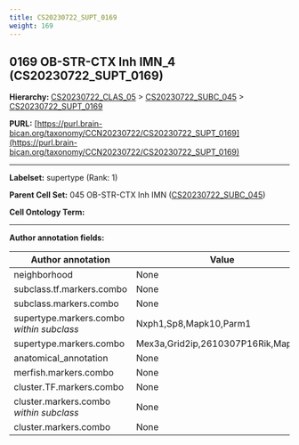 ```yaml
---
title: CS20230722_SUPT_0169
weight: 169
---
```

## 0169 OB-STR-CTX Inh IMN_4 (CS20230722_SUPT_0169)
<b>Hierarchy: </b>
[CS20230722_CLAS_05](../CS20230722_CLAS_05) >
[CS20230722_SUBC_045](../CS20230722_SUBC_045) >
[CS20230722_SUPT_0169](../CS20230722_SUPT_0169)

**PURL:** [https://purl.brain-bican.org/taxonomy/CCN20230722/CS20230722_SUPT_0169](https://purl.brain-bican.org/taxonomy/CCN20230722/CS20230722_SUPT_0169)

---


**Labelset:** supertype (Rank: 1)

**Parent Cell Set:** 045 OB-STR-CTX Inh IMN ([CS20230722_SUBC_045](../CS20230722_SUBC_045))



**Cell Ontology Term:** 

[MARKER GENES.]: #


---

[TRANSFERRED ANNOTATIONS.]: #


[AUTHOR ANNOTATION FIELDS.]: #


**Author annotation fields:**

| Author annotation | Value |
|-------------------|-------|
|neighborhood|None|
|subclass.tf.markers.combo|None|
|subclass.markers.combo|None|
|supertype.markers.combo _within subclass_|Nxph1,Sp8,Mapk10,Parm1|
|supertype.markers.combo|Mex3a,Grid2ip,2610307P16Rik,Mapk10|
|anatomical_annotation|None|
|merfish.markers.combo|None|
|cluster.TF.markers.combo|None|
|cluster.markers.combo _within subclass_|None|
|cluster.markers.combo|None|
